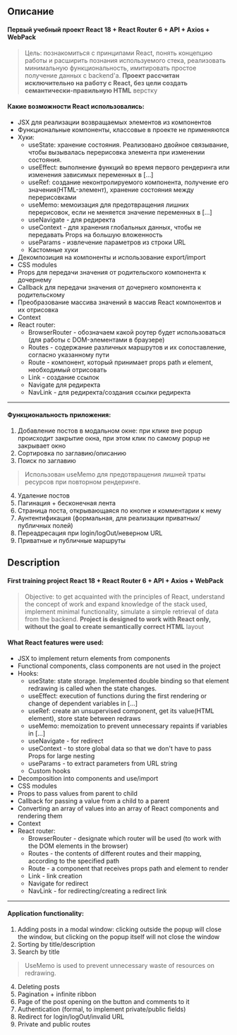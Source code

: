 ## Описание
#### Первый учебный проект React 18 + React Router 6 + API + Axios + WebPack
> Цель: познакомиться с принципами React, понять концепцию работы и расширить познания используемого стека, реализовать минимальную функциональность, имитировать простое получение данных с backend'а. **Проект рассчитан исключительно на работу с React, без цели создать семантически-правильную HTML** верстку 

#### Какие возможности React использовались:
- JSX для реализации возвращаемых элементов из компонентов
- Функциональные компоненты, классовые в проекте не применяются
- Хуки:
  - useState: хранение состояния. Реализовано двойное связывание, чтобы вызывалась перерисовка элемента при изменении состояния.
  - useEffect: выполнение функций во время первого рендеринга или изменения зависимых переменных в [...]
  - useRef: создание неконтролируемого компонента, получение его значения(HTML-элемент), хранение состояния между перерисовками
  - useMemo: мемоизация для предотвращения лишних перерисовок, если не меняется значение переменных в [...]
  - useNavigate - для редиректа
  - useContext - для хранения глобальных данных, чтобы не передавать Props на большую вложенность
  - useParams - извлечение параметров из строки URL
  - Кастомные хуки
 - Декомпозиция на компоненты и использование export/import
 - CSS modules
 - Props для передачи значения от родительского компонента к дочернему
 - Callback для передачи значения от дочернего компонента к родительскому 
 - Преобразование массива  значений в массив React компонентов и их отрисовка
 - Context
 - React router:
   - BrowserRouter - обозначаем какой роутер будет использоваться (для работы с DOM-элементами в браузере)
   - Routes - содержание различных маршрутов и их сопоставление, согласно указанному пути
   - Route - компонент, который принимает props path и element, необходимый отрисовать
   - Link - создание ссылок
   - Navigate для редиректа
   - NavLink - для редиректа/создания ссылки редиректа
---
#### Функциональность приложения:
1. Добавление постов в модальном окне: при клике вне popup происходит закрытие окна, при этом клик по самому popup не закрывает окно
2. Сортировка по заглавию/описанию
3. Поиск по заглавию
> Использован useMemo для предотвращения лишней траты ресурсов при повторном рендеринге.
4. Удаление постов
5. Пагинация + бесконечная лента
6. Страница поста, открывающаяся по кнопке и комментарии к нему
7. Аунтентификация (формальная, для реализации приватных/публичных полей)
8. Переадресация при login/logOut/неверном URL
9. Приватные и публичные маршруты


## Description
#### First training project React 18 + React Router 6 + API + Axios + WebPack
> Objective: to get acquainted with the principles of React, understand the concept of work and expand knowledge of the stack used, implement minimal functionality, simulate a simple retrieval of data from the backend. **Project is designed to work with React only, without the goal to create semantically correct HTML** layout 

#### What React features were used:
- JSX to implement return elements from components
- Functional components, class components are not used in the project
- Hooks:
  - useState: state storage. Implemented double binding so that element redrawing is called when the state changes.
  - useEffect: execution of functions during the first rendering or change of dependent variables in [...]
  - useRef: create an unsupervised component, get its value(HTML element), store state between redraws
  - useMemo: memoization to prevent unnecessary repaints if variables in [...]
  - useNavigate - for redirect
  - useContext - to store global data so that we don't have to pass Props for large nesting
  - useParams - to extract parameters from URL string
  - Custom hooks
 - Decomposition into components and use/import
 - CSS modules
 - Props to pass values from parent to child
 - Callback for passing a value from a child to a parent 
 - Converting an array of values into an array of React components and rendering them
 - Context
 - React router:
   - BrowserRouter - designate which router will be used (to work with the DOM elements in the browser)
   - Routes - the contents of different routes and their mapping, according to the specified path
   - Route - a component that receives props path and element to render
   - Link - link creation
   - Navigate for redirect
   - NavLink - for redirecting/creating a redirect link
---
#### Application functionality:
1. Adding posts in a modal window: clicking outside the popup will close the window, but clicking on the popup itself will not close the window
2. Sorting by title/description
3. Search by title
> UseMemo is used to prevent unnecessary waste of resources on redrawing.
4. Deleting posts
5. Pagination + infinite ribbon
6. Page of the post opening on the button and comments to it
7. Authentication (formal, to implement private/public fields)
8. Redirect for login/logOut/invalid URL
9. Private and public routes
